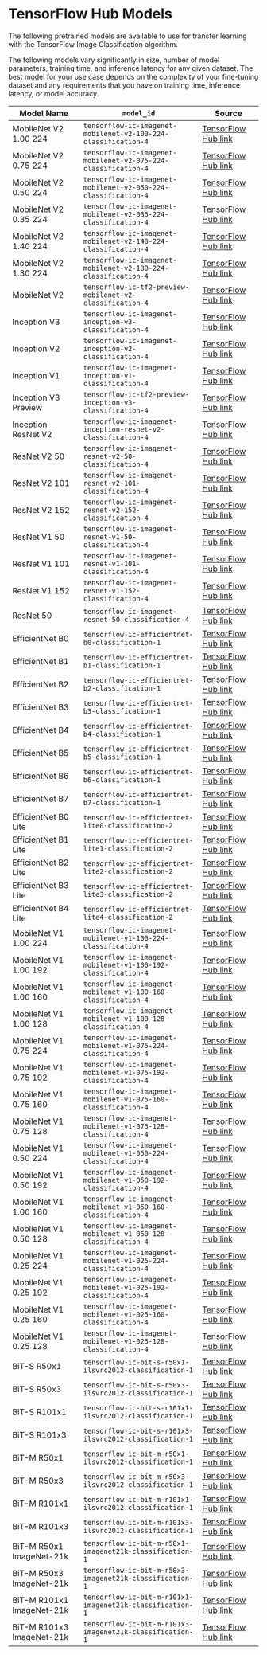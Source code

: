# TensorFlow Hub Models<a name="IC-TF-Models"></a>

The following pretrained models are available to use for transfer learning with the TensorFlow Image Classification algorithm\. 

The following models vary significantly in size, number of model parameters, training time, and inference latency for any given dataset\. The best model for your use case depends on the complexity of your fine\-tuning dataset and any requirements that you have on training time, inference latency, or model accuracy\.


| Model Name | `model_id` | Source | 
| --- | --- | --- | 
| MobileNet V2 1\.00 224 | `tensorflow-ic-imagenet-mobilenet-v2-100-224-classification-4` | [TensorFlow Hub link](https://tfhub.dev/google/imagenet/mobilenet_v2_100_224/classification/4) | 
| MobileNet V2 0\.75 224 | `tensorflow-ic-imagenet-mobilenet-v2-075-224-classification-4` | [TensorFlow Hub link](https://tfhub.dev/google/imagenet/mobilenet_v2_075_224/classification/4) | 
| MobileNet V2 0\.50 224 | `tensorflow-ic-imagenet-mobilenet-v2-050-224-classification-4` | [TensorFlow Hub link](https://tfhub.dev/google/imagenet/mobilenet_v2_050_224/classification/4) | 
| MobileNet V2 0\.35 224 | `tensorflow-ic-imagenet-mobilenet-v2-035-224-classification-4` | [TensorFlow Hub link](https://tfhub.dev/google/imagenet/mobilenet_v2_035_224/classification/4) | 
| MobileNet V2 1\.40 224 | `tensorflow-ic-imagenet-mobilenet-v2-140-224-classification-4` | [TensorFlow Hub link](https://tfhub.dev/google/imagenet/mobilenet_v2_140_224/classification/4) | 
| MobileNet V2 1\.30 224 | `tensorflow-ic-imagenet-mobilenet-v2-130-224-classification-4` | [TensorFlow Hub link](https://tfhub.dev/google/imagenet/mobilenet_v2_130_224/classification/4) | 
| MobileNet V2 | `tensorflow-ic-tf2-preview-mobilenet-v2-classification-4` | [TensorFlow Hub link](https://tfhub.dev/google/tf2-preview/mobilenet_v2/classification/4) | 
| Inception V3 | `tensorflow-ic-imagenet-inception-v3-classification-4` | [TensorFlow Hub link](https://tfhub.dev/google/imagenet/inception_v3/classification/4) | 
| Inception V2 | `tensorflow-ic-imagenet-inception-v2-classification-4` | [TensorFlow Hub link](https://tfhub.dev/google/imagenet/inception_v2/classification/4) | 
| Inception V1 | `tensorflow-ic-imagenet-inception-v1-classification-4` | [TensorFlow Hub link](https://tfhub.dev/google/imagenet/inception_v1/classification/4) | 
| Inception V3 Preview | `tensorflow-ic-tf2-preview-inception-v3-classification-4` | [TensorFlow Hub link](https://tfhub.dev/google/tf2-preview/inception_v3/classification/4) | 
| Inception ResNet V2 | `tensorflow-ic-imagenet-inception-resnet-v2-classification-4` | [TensorFlow Hub link](https://tfhub.dev/google/imagenet/inception_resnet_v2/classification/4) | 
| ResNet V2 50 | `tensorflow-ic-imagenet-resnet-v2-50-classification-4` | [TensorFlow Hub link](https://tfhub.dev/google/imagenet/resnet_v2_50/classification/4) | 
| ResNet V2 101 | `tensorflow-ic-imagenet-resnet-v2-101-classification-4` | [TensorFlow Hub link](https://tfhub.dev/google/imagenet/resnet_v2_101/classification/4) | 
| ResNet V2 152 | `tensorflow-ic-imagenet-resnet-v2-152-classification-4` | [TensorFlow Hub link](https://tfhub.dev/google/imagenet/resnet_v2_152/classification/4) | 
| ResNet V1 50 | `tensorflow-ic-imagenet-resnet-v1-50-classification-4` | [TensorFlow Hub link](https://tfhub.dev/google/imagenet/resnet_v1_50/classification/4) | 
| ResNet V1 101 | `tensorflow-ic-imagenet-resnet-v1-101-classification-4` | [TensorFlow Hub link](https://tfhub.dev/google/imagenet/resnet_v1_101/classification/4) | 
| ResNet V1 152 | `tensorflow-ic-imagenet-resnet-v1-152-classification-4` | [TensorFlow Hub link](https://tfhub.dev/google/imagenet/resnet_v1_152/classification/4) | 
| ResNet 50 | `tensorflow-ic-imagenet-resnet-50-classification-4` | [TensorFlow Hub link](https://tfhub.dev/google/imagenet/resnet_50/classification/1) | 
| EfficientNet B0 | `tensorflow-ic-efficientnet-b0-classification-1` | [TensorFlow Hub link](https://tfhub.dev/google/efficientnet/b0/classification/1) | 
| EfficientNet B1 | `tensorflow-ic-efficientnet-b1-classification-1` | [TensorFlow Hub link](https://tfhub.dev/google/efficientnet/b1/classification/1) | 
| EfficientNet B2 | `tensorflow-ic-efficientnet-b2-classification-1` | [TensorFlow Hub link](https://tfhub.dev/google/efficientnet/b2/classification/1) | 
| EfficientNet B3 | `tensorflow-ic-efficientnet-b3-classification-1` | [TensorFlow Hub link](https://tfhub.dev/google/efficientnet/b3/classification/1) | 
| EfficientNet B4 | `tensorflow-ic-efficientnet-b4-classification-1` | [TensorFlow Hub link](https://tfhub.dev/google/efficientnet/b4/classification/1) | 
| EfficientNet B5 | `tensorflow-ic-efficientnet-b5-classification-1` | [TensorFlow Hub link](https://tfhub.dev/google/efficientnet/b5/classification/1) | 
| EfficientNet B6 | `tensorflow-ic-efficientnet-b6-classification-1` | [TensorFlow Hub link](https://tfhub.dev/google/efficientnet/b6/classification/1) | 
| EfficientNet B7 | `tensorflow-ic-efficientnet-b7-classification-1` | [TensorFlow Hub link](https://tfhub.dev/google/efficientnet/b7/classification/1) | 
| EfficientNet B0 Lite | `tensorflow-ic-efficientnet-lite0-classification-2` | [TensorFlow Hub link](https://tfhub.dev/tensorflow/efficientnet/lite0/classification/2) | 
| EfficientNet B1 Lite | `tensorflow-ic-efficientnet-lite1-classification-2` | [TensorFlow Hub link](https://tfhub.dev/tensorflow/efficientnet/lite1/classification/2) | 
| EfficientNet B2 Lite | `tensorflow-ic-efficientnet-lite2-classification-2` | [TensorFlow Hub link](https://tfhub.dev/tensorflow/efficientnet/lite2/classification/2) | 
| EfficientNet B3 Lite | `tensorflow-ic-efficientnet-lite3-classification-2` | [TensorFlow Hub link](https://tfhub.dev/tensorflow/efficientnet/lite3/classification/2) | 
| EfficientNet B4 Lite | `tensorflow-ic-efficientnet-lite4-classification-2` | [TensorFlow Hub link](https://tfhub.dev/tensorflow/efficientnet/lite4/classification/2) | 
| MobileNet V1 1\.00 224 | `tensorflow-ic-imagenet-mobilenet-v1-100-224-classification-4` | [TensorFlow Hub link](https://tfhub.dev/google/imagenet/mobilenet_v1_100_224/classification/4) | 
| MobileNet V1 1\.00 192 | `tensorflow-ic-imagenet-mobilenet-v1-100-192-classification-4` | [TensorFlow Hub link](https://tfhub.dev/google/imagenet/mobilenet_v1_100_192/classification/4) | 
| MobileNet V1 1\.00 160 | `tensorflow-ic-imagenet-mobilenet-v1-100-160-classification-4` | [TensorFlow Hub link](https://tfhub.dev/google/imagenet/mobilenet_v1_100_160/classification/4) | 
| MobileNet V1 1\.00 128 | `tensorflow-ic-imagenet-mobilenet-v1-100-128-classification-4` | [TensorFlow Hub link](https://tfhub.dev/google/imagenet/mobilenet_v1_100_128/classification/4) | 
| MobileNet V1 0\.75 224 | `tensorflow-ic-imagenet-mobilenet-v1-075-224-classification-4` | [TensorFlow Hub link](https://tfhub.dev/google/imagenet/mobilenet_v1_075_224/classification/4) | 
| MobileNet V1 0\.75 192 | `tensorflow-ic-imagenet-mobilenet-v1-075-192-classification-4` | [TensorFlow Hub link](https://tfhub.dev/google/imagenet/mobilenet_v1_075_192/classification/4) | 
| MobileNet V1 0\.75 160 | `tensorflow-ic-imagenet-mobilenet-v1-075-160-classification-4` | [TensorFlow Hub link](https://tfhub.dev/google/imagenet/mobilenet_v1_075_160/classification/4) | 
| MobileNet V1 0\.75 128 | `tensorflow-ic-imagenet-mobilenet-v1-075-128-classification-4` | [TensorFlow Hub link](https://tfhub.dev/google/imagenet/mobilenet_v1_075_128/classification/4) | 
| MobileNet V1 0\.50 224 | `tensorflow-ic-imagenet-mobilenet-v1-050-224-classification-4` | [TensorFlow Hub link](https://tfhub.dev/google/imagenet/mobilenet_v1_050_224/classification/4) | 
| MobileNet V1 0\.50 192 | `tensorflow-ic-imagenet-mobilenet-v1-050-192-classification-4` | [TensorFlow Hub link](https://tfhub.dev/google/imagenet/mobilenet_v1_050_192/classification/4) | 
| MobileNet V1 1\.00 160 | `tensorflow-ic-imagenet-mobilenet-v1-050-160-classification-4` | [TensorFlow Hub link](https://tfhub.dev/google/imagenet/mobilenet_v1_050_160/classification/4) | 
| MobileNet V1 0\.50 128 | `tensorflow-ic-imagenet-mobilenet-v1-050-128-classification-4` | [TensorFlow Hub link](https://tfhub.dev/google/imagenet/mobilenet_v1_050_128/classification/4) | 
| MobileNet V1 0\.25 224 | `tensorflow-ic-imagenet-mobilenet-v1-025-224-classification-4` | [TensorFlow Hub link](https://tfhub.dev/google/imagenet/mobilenet_v1_025_224/classification/4) | 
| MobileNet V1 0\.25 192 | `tensorflow-ic-imagenet-mobilenet-v1-025-192-classification-4` | [TensorFlow Hub link](https://tfhub.dev/google/imagenet/mobilenet_v1_025_192/classification/4) | 
| MobileNet V1 0\.25 160 | `tensorflow-ic-imagenet-mobilenet-v1-025-160-classification-4` | [TensorFlow Hub link](https://tfhub.dev/google/imagenet/mobilenet_v1_025_160/classification/4) | 
| MobileNet V1 0\.25 128 | `tensorflow-ic-imagenet-mobilenet-v1-025-128-classification-4` | [TensorFlow Hub link](https://tfhub.dev/google/imagenet/mobilenet_v1_025_128/classification/4) | 
| BiT\-S R50x1 | `tensorflow-ic-bit-s-r50x1-ilsvrc2012-classification-1` | [TensorFlow Hub link](https://tfhub.dev/google/bit/s-r50x1/ilsvrc2012_classification/1) | 
| BiT\-S R50x3 | `tensorflow-ic-bit-s-r50x3-ilsvrc2012-classification-1` | [TensorFlow Hub link](https://tfhub.dev/google/bit/s-r50x3/ilsvrc2012_classification/1) | 
| BiT\-S R101x1 | `tensorflow-ic-bit-s-r101x1-ilsvrc2012-classification-1` | [TensorFlow Hub link](https://tfhub.dev/google/bit/s-r101x1/ilsvrc2012_classification/1) | 
| BiT\-S R101x3 | `tensorflow-ic-bit-s-r101x3-ilsvrc2012-classification-1` | [TensorFlow Hub link](https://tfhub.dev/google/bit/s-r101x3/ilsvrc2012_classification/1) | 
| BiT\-M R50x1 | `tensorflow-ic-bit-m-r50x1-ilsvrc2012-classification-1` | [TensorFlow Hub link](https://tfhub.dev/google/bit/m-r50x1/ilsvrc2012_classification/1) | 
| BiT\-M R50x3 | `tensorflow-ic-bit-m-r50x3-ilsvrc2012-classification-1` | [TensorFlow Hub link](https://tfhub.dev/google/bit/m-r50x3/ilsvrc2012_classification/1) | 
| BiT\-M R101x1 | `tensorflow-ic-bit-m-r101x1-ilsvrc2012-classification-1` | [TensorFlow Hub link](https://tfhub.dev/google/bit/m-r101x1/ilsvrc2012_classification/1) | 
| BiT\-M R101x3 | `tensorflow-ic-bit-m-r101x3-ilsvrc2012-classification-1` | [TensorFlow Hub link](https://tfhub.dev/google/bit/m-r101x3/ilsvrc2012_classification/1) | 
| BiT\-M R50x1 ImageNet\-21k | `tensorflow-ic-bit-m-r50x1-imagenet21k-classification-1` | [TensorFlow Hub link](https://tfhub.dev/google/bit/m-r50x1/imagenet21k_classification/1) | 
| BiT\-M R50x3 ImageNet\-21k | `tensorflow-ic-bit-m-r50x3-imagenet21k-classification-1` | [TensorFlow Hub link](https://tfhub.dev/google/bit/m-r50x3/imagenet21k_classification/1) | 
| BiT\-M R101x1 ImageNet\-21k | `tensorflow-ic-bit-m-r101x1-imagenet21k-classification-1` | [TensorFlow Hub link](https://tfhub.dev/google/bit/m-r101x1/imagenet21k_classification/1) | 
| BiT\-M R101x3 ImageNet\-21k | `tensorflow-ic-bit-m-r101x3-imagenet21k-classification-1` | [TensorFlow Hub link](https://tfhub.dev/google/bit/m-r101x3/imagenet21k_classification/1) | 